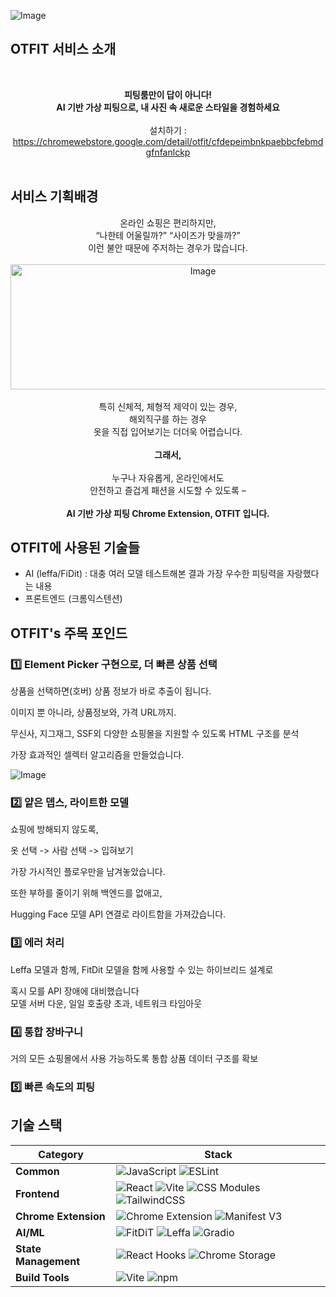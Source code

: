 ![Image](https://github.com/user-attachments/assets/9d61f0c8-5657-487d-bec6-b7e75300bfd8)

## OTFIT 서비스 소개

<br> <div align="center"> <strong>피팅룸만이 답이 아니다!<br> AI 기반 가상 피팅으로, 내 사진 속 새로운 스타일을 경험하세요</strong> <br><br> 설치하기 : https://chromewebstore.google.com/detail/otfit/cfdepeimbnkpaebbcfebmdgfnfanlckp </div> <br>

## 서비스 기획배경
<div align="center"> 온라인 쇼핑은 편리하지만, <br> “나한테 어울릴까?” “사이즈가 맞을까?” <br> 이런 불안 때문에 주저하는 경우가 많습니다. <br><br> <img width="600" height="200" alt="Image" src="https://github.com/user-attachments/assets/a7f99da3-9129-4fd3-97d0-e64ebc2b49e7" /> <br><br> 특히 신체적, 체형적 제약이 있는 경우, <br> 해외직구를 하는 경우 <br> 옷을 직접 입어보기는 더더욱 어렵습니다. <br><br> <strong>그래서,</strong> <br><br> 누구나 자유롭게, 온라인에서도 <br> 안전하고 즐겁게 패션을 시도할 수 있도록 – <br><br> <strong>AI 기반 가상 피팅 Chrome Extension, OTFIT 입니다. </strong> </div>


## OTFIT에 사용된 기술들

- AI (leffa/FiDit)
  : 대충 여러 모델 테스트해본 결과 가장 우수한 피팅력을 자랑했다는 내용
- 프론트엔드 (크롬익스텐션)


## OTFIT's 주목 포인드
### 1️⃣ Element Picker 구현으로, 더 빠른 상품 선택
상품을 선택하면(호버) 상품 정보가 바로 추출이 됩니다. 

이미지 뿐 아니라, 상품정보와, 가격 URL까지. 

무신사, 지그재그, SSF외 다양한 쇼핑몰을 지원할 수 있도록 HTML 구조를 분석

가장 효과적인 셀렉터 알고리즘을 만들었습니다.

![Image](https://github.com/user-attachments/assets/72df8bde-1df5-49eb-ab82-69d512b82a0f)

### 2️⃣ 얕은 뎁스, 라이트한 모델
쇼핑에 방해되지 않도록,

옷 선택 -> 사람 선택 -> 입혀보기

가장 가시적인 플로우만을 남겨놓았습니다.

또한 부하를 줄이기 위해 백엔드를 없애고, 

Hugging Face 모델 API 연결로 라이트함을 가져갔습니다. 



### 3️⃣ 에러 처리
Leffa 모델과 함께, FitDit 모델을 함께 사용할 수 있는 하이브리드 설계로

혹시 모를 API 장애에 대비했습니다
<br> 모델 서버 다운, 일일 호출량 초과, 네트워크 타임아웃

### 4️⃣ 통합 장바구니
거의 모든 쇼핑몰에서 사용 가능하도록 통합 상품 데이터 구조를 확보

### 5️⃣ 빠른 속도의 피팅


## 기술 스택

| Category             | Stack                                                                                                                                                                                                                                                                                                                                                                                                                                   |
| -------------------- | --------------------------------------------------------------------------------------------------------------------------------------------------------------------------------------------------------------------------------------------------------------------------------------------------------------------------------------------------------------------------------------------------------------------------------------- |
| **Common**           | ![JavaScript](https://img.shields.io/badge/JavaScript-F7DF1E?style=flat-square\&logo=javascript\&logoColor=black) ![ESLint](https://img.shields.io/badge/ESLint-4B32C3?style=flat-square\&logo=eslint\&logoColor=white)                                                                                                                                                                                                                 |
| **Frontend**         | ![React](https://img.shields.io/badge/React-61DAFB?style=flat-square\&logo=react\&logoColor=black) ![Vite](https://img.shields.io/badge/Vite-646CFF?style=flat-square\&logo=vite\&logoColor=white) ![CSS Modules](https://img.shields.io/badge/CSS_Modules-000000?style=flat-square\&logo=css3\&logoColor=white) ![TailwindCSS](https://img.shields.io/badge/Tailwind_CSS-06B6D4?style=flat-square\&logo=tailwind-css\&logoColor=white) |
| **Chrome Extension** | ![Chrome Extension](https://img.shields.io/badge/Chrome_Extension-4285F4?style=flat-square\&logo=google-chrome\&logoColor=white) ![Manifest V3](https://img.shields.io/badge/Manifest_V3-4285F4?style=flat-square\&logo=google-chrome\&logoColor=white)                                                                                                                                                                                 |
| **AI/ML**            | ![FitDiT](https://img.shields.io/badge/FitDiT-FF6B6B?style=flat-square\&logo=huggingface\&logoColor=white) ![Leffa](https://img.shields.io/badge/Leffa-FF6B6B?style=flat-square\&logo=huggingface\&logoColor=white) ![Gradio](https://img.shields.io/badge/Gradio-FF6B6B?style=flat-square\&logo=huggingface\&logoColor=white)                                                                                                          |
| **State Management** | ![React Hooks](https://img.shields.io/badge/React_Hooks-61DAFB?style=flat-square\&logo=react\&logoColor=black) ![Chrome Storage](https://img.shields.io/badge/Chrome_Storage-4285F4?style=flat-square\&logo=google-chrome\&logoColor=white)                                                                                                                                                                                             |
| **Build Tools**      | ![Vite](https://img.shields.io/badge/Vite-646CFF?style=flat-square\&logo=vite\&logoColor=white) ![npm](https://img.shields.io/badge/npm-CB3837?style=flat-square\&logo=npm\&logoColor=white)                                                                                                                                                                                                                                            |
